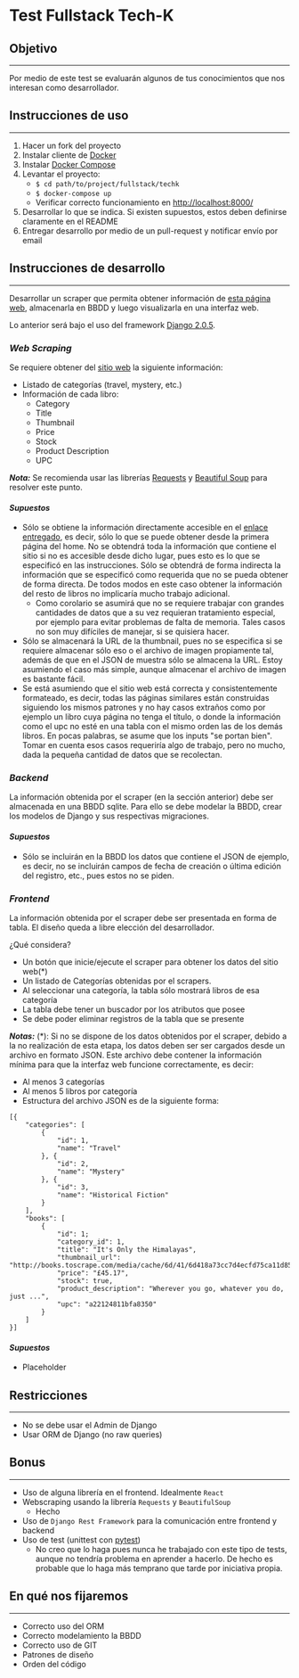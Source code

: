 # Test Fullstack Tech-K

## Objetivo
---
Por medio de este test se evaluarán algunos de tus conocimientos que nos interesan como desarrollador.

## Instrucciones de uso
---
1. Hacer un fork del proyecto
2. Instalar cliente de [Docker](https://www.docker.com/)
3. Instalar [Docker Compose](https://docs.docker.com/compose/)
4. Levantar el proyecto:
    * `$ cd path/to/project/fullstack/techk`
    * `$ docker-compose up`
    * Verificar correcto funcionamiento en [http://localhost:8000/](http://localhost:8000/)
5. Desarrollar lo que se indica. Si existen supuestos, estos deben definirse claramente en el README
6. Entregar desarrollo por medio de un pull-request y notificar envío por email


## Instrucciones de desarrollo
---
Desarrollar un scraper que permita obtener información de [esta página web](http://books.toscrape.com/index.html), almacenarla en BBDD y luego visualizarla en una interfaz web. 

Lo anterior será bajo el uso del framework [Django 2.0.5](https://www.djangoproject.com/).

### *Web Scraping*

Se requiere obtener del [sitio web](http://books.toscrape.com/index.html) la siguiente información:

* Listado de categorías (travel, mystery, etc.)
* Información de cada libro:
  * Category
  * Title
  * Thumbnail
  * Price
  * Stock
  * Product Description
  * UPC

***Nota:*** Se recomienda usar las librerías [Requests](http://docs.python-requests.org/en/master/) y [Beautiful Soup](https://www.crummy.com/software/BeautifulSoup/bs4/doc/) para resolver este punto.

#### *Supuestos*
* Sólo se obtiene la información directamente accesible en el [enlace entregado](http://books.toscrape.com/index.html), es decir, sólo lo que se puede obtener desde la primera página del home. No se obtendrá toda la información que contiene el sitio si no es accesible desde dicho lugar, pues esto es lo que se especificó en las instrucciones. Sólo se obtendrá de forma indirecta la información que se especificó como requerida que no se pueda obtener de forma directa. De todos modos en este caso obtener la información del resto de libros no implicaría mucho trabajo adicional.
    * Como corolario se asumirá que no se requiere trabajar con grandes cantidades de datos que a su vez requieran tratamiento especial, por ejemplo para evitar problemas de falta de memoria. Tales casos no son muy difíciles de manejar, si se quisiera hacer.
* Sólo se almacenará la URL de la thumbnail, pues no se especifica si se requiere almacenar sólo eso o el archivo de imagen propiamente tal, además de que en el JSON de muestra sólo se almacena la URL. Estoy asumiendo el caso más simple, aunque almacenar el archivo de imagen es bastante fácil.
* Se está asumiendo que el sitio web está correcta y consistentemente formateado, es decir, todas las páginas similares están construidas siguiendo los mismos patrones y no hay casos extraños como por ejemplo un libro cuya página no tenga el título, o donde la información como el upc no esté en una tabla con el mismo orden las de los demás libros. En pocas palabras, se asume que los inputs "se portan bien". Tomar en cuenta esos casos requeriría algo de trabajo, pero no mucho, dada la pequeña cantidad de datos que se recolectan.

### *Backend*

La información obtenida por el scraper (en la sección anterior) debe ser almacenada en una BBDD sqlite. Para ello se debe modelar la BBDD, crear los modelos de Django y sus respectivas migraciones.

#### *Supuestos*
* Sólo se incluirán en la BBDD los datos que contiene el JSON de ejemplo, es decir, no se incluirán campos de fecha de creación o última edición del registro, etc., pues estos no se piden.

### *Frontend*

La información obtenida por el scraper debe ser presentada en forma de tabla. El diseño queda a libre elección del desarrollador.

¿Qué considera?
* Un botón que inicie/ejecute el scraper para obtener los datos del sitio web(*)
* Un listado de Categorías obtenidas por el scrapers.
* Al seleccionar una categoría, la tabla sólo mostrará libros de esa categoría
* La tabla debe tener un buscador por los atributos que posee
* Se debe poder eliminar registros de la tabla que se presente

***Notas:***
(*): Si no se dispone de los datos obtenidos por el scraper, debido a la no realización de esta etapa, los datos deben ser ser cargados desde un archivo en formato JSON. Este archivo debe contener la información mínima para que la interfaz web funcione correctamente, es decir:
* Al menos 3 categorías
* Al menos 5 libros por categoría
* Estructura del archivo JSON es de la siguiente forma:
```
[{
    "categories": [
        {
            "id": 1,
            "name": "Travel"
        }, {
            "id": 2,
            "name": "Mystery"
        }, {
            "id": 3,
            "name": "Historical Fiction"
        }
    ],
    "books": [
        {
            "id": 1;
            "category_id": 1,
            "title": "It's Only the Himalayas",
            "thumbnail_url": "http://books.toscrape.com/media/cache/6d/41/6d418a73cc7d4ecfd75ca11d854041db.jpg",
            "price": "£45.17",
            "stock": true,
            "product_description": "Wherever you go, whatever you do, just ...",
            "upc": "a22124811bfa8350"
        }
    ]
}]
```

#### *Supuestos*
* Placeholder

## Restricciones
---
* No se debe usar el Admin de Django
* Usar ORM de Django (no raw queries)


## Bonus
---
* Uso de alguna librería en el frontend. Idealmente `React`
* Webscraping usando la librería `Requests` y `BeautifulSoup`
    * Hecho
* Uso de `Django Rest Framework` para la comunicación entre frontend y backend
* Uso de test (unittest con [pytest](https://docs.pytest.org/en/latest/))
    * No creo que lo haga pues nunca he trabajado con este tipo de tests, aunque no tendría problema en aprender a hacerlo. De hecho es probable que lo haga más temprano que tarde por iniciativa propia.


## En qué nos fijaremos 
---
* Correcto uso del ORM
* Correcto modelamiento la BBDD
* Correcto uso de GIT
* Patrones de diseño
* Orden del código

